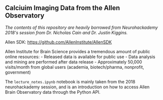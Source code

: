 Calciuim Imaging Data from the Allen Observatory
---
<em> The contents of this repository are heavily borrowed from Neurohackademy 2018's session from Dr. Nicholas Cain and Dr. Justin Kiggins. </em>

Allen SDK: https://github.com/AllenInstitute/AllenSDK

Allen Institute for Brain Science provides a tremendous amount of public online resources:
    - Released data is available for public use
    - Data analysis and mining are performed after data release
    - Approximately 50,000 visits/month from global users (academia, biotech/pharma, nonprofit, government)
    
The `lecture_notes.ipynb` notebook is mainly taken from the 2018 neurohackademy session, and is an introduction on how to access Allen Brain Observatory data through the Python API.